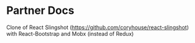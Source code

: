 # Partner Docs

Clone of React Slingshot (https://github.com/coryhouse/react-slingshot) with React-Bootstrap and Mobx (instead of Redux)
